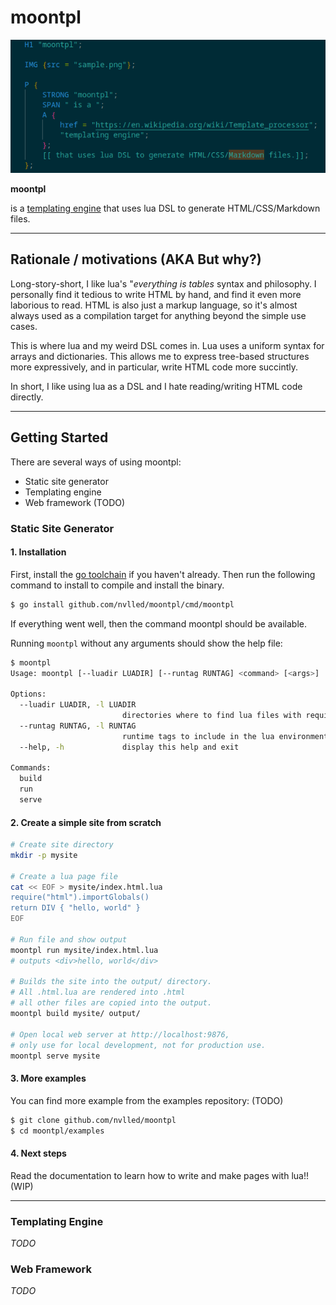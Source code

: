 # moontpl

![](sample.png)

**moontpl**

 is a [templating engine](https://en.wikipedia.org/wiki/Template_processor) that uses lua DSL to generate HTML/CSS/Markdown files.

-----------------

## Rationale / motivations (AKA But why?)

Long-story-short, I like lua's "*everything is tables* syntax and philosophy. I personally find it tedious to write HTML by hand, and find it even more laborious to read. HTML is also just a markup language, so it's almost always used as a compilation target for anything beyond the simple use cases.

This is where lua and my weird DSL comes in. Lua uses a uniform syntax for arrays and dictionaries. This allows me to express tree-based structures more expressively, and in particular, write HTML code more succintly.

In short, I like using lua as a DSL and I hate reading/writing HTML code directly. 

-----------------

## Getting Started

There are several ways of using moontpl:

-  Static site generator 
-  Templating engine 
-  Web framework (TODO)

### Static Site Generator

#### 1. Installation

First, install the [go toolchain](https://go.dev/doc/install) if you haven't already. Then run the following command to install to compile and install the binary.

```bash
$ go install github.com/nvlled/moontpl/cmd/moontpl
```

If everything went well, then the command moontpl should be available.

Running `moontpl` without any arguments should show the help file:

```bash
$ moontpl
Usage: moontpl [--luadir LUADIR] [--runtag RUNTAG] <command> [<args>]

Options:
  --luadir LUADIR, -l LUADIR
                         directories where to find lua files with require(), automatically includes SITEDIR
  --runtag RUNTAG, -l RUNTAG
                         runtime tags to include in the lua environment
  --help, -h             display this help and exit

Commands:
  build
  run
  serve
```

#### 2. Create a simple site from scratch

```bash
# Create site directory
mkdir -p mysite

# Create a lua page file
cat << EOF > mysite/index.html.lua
require("html").importGlobals()
return DIV { "hello, world" }
EOF

# Run file and show output
moontpl run mysite/index.html.lua
# outputs <div>hello, world</div>

# Builds the site into the output/ directory.
# All .html.lua are rendered into .html
# all other files are copied into the output.
moontpl build mysite/ output/

# Open local web server at http://localhost:9876,
# only use for local development, not for production use.
moontpl serve mysite
```

#### 3. More examples

You can find more example from the examples repository: (TODO)

```bash
$ git clone github.com/nvlled/moontpl
$ cd moontpl/examples
```

#### 4. Next steps

Read the documentation to learn how to write and make pages with lua!! (WIP)

-----------------

### Templating Engine

*TODO*

### Web Framework

*TODO*
